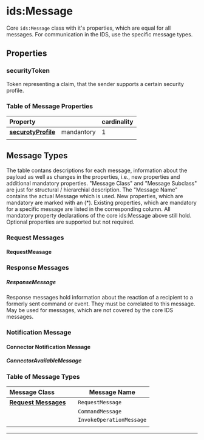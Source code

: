 # ids:Message

Core `ids:Message` class with it's properties, which are equal for all messages. For communication in the IDS, use the specific message types.


## Properties

### securityToken

Token representing a claim, that the sender supports a certain security profile.


### Table of Message Properties

|**Property**|| cardinality |
|:---|:---|--|
|**[securotyProfile](#securityToken)**       | mandantory | 1
|||

## Message Types

The table contans descriptions for each message, information about the payload as well as changes in the properties, i.e., new properties and additional mandatory properties. "Message Class" and "Message Subclass" are just for structural / hierarchial description. The "Message Name" contains the actual Message which is used. New properties, which are mandatory are marked with an (*). Existing properties, which are mandatory for a specific message are listed in the corresponding column.
All mandatory property declarations of the core ids:Message above still hold. Optional properties are supported but not required.


### Request Messages

#### RequestMeasage

### Response Messages

##### ResponseMessage

Response messages hold information about the reaction of a recipient to a formerly sent command or event. They must be correlated to this message. 
May be used for messages, which are not covered by the core IDS messages.

### Notification Message

#### Connector Notification Message

##### ConnectorAvailableMessage

### Table of Message Types

|**Message Class**| | Message Name
|:---|:---|--|
|**[Request Messages](#requestmessages)**       || `RequestMessage`
|                                               || `CommandMessage`
|                                               || `InvokeOperationMessage`
|||

---
